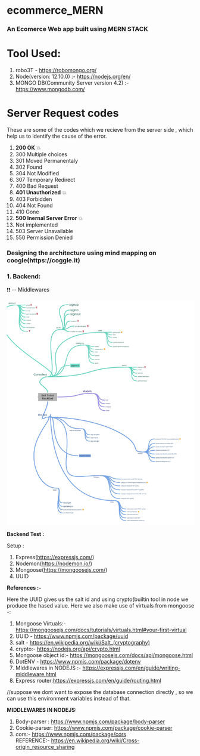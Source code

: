 # ecommerce_MERN
<h3>An Ecomerce Web app built using MERN STACK</h3>

<h1>Tool Used:</h1>

1. robo3T - https://robomongo.org/
2. Node(version: 12.10.0) :- https://nodejs.org/en/
3. MONGO DB(Community Server version 4.2) :-https://www.mongodb.com/

<h1>Server Request codes</h1>

These are some of the codes which we recieve from the server side , which help us to identify the cause of the error.

1.  **200 OK** :boom:
2.  300 Multiple choices
3.  301 Moved Permanentaly
4.  302 Found
5.  304 Not Modified
6.  307 Temporary Redirect
7.  400 Bad Request
8.  **401 Unauthorized** :boom:
9.  403 Forbidden
10. 404 Not Found
11. 410 Gone
12. **500 Inernal Server Error** :boom:
13. Not implemented
14. 503 Server Unavailable
15. 550 Permission Denied

<h3>Designing the architecture using mind mapping on coogle(https://coggle.it)</h3>

<h3>1. Backend:</h3>

:exclamation::exclamation:  -- Middlewares

![alt text](https://github.com/shaksham08/ecommerce_MERN/blob/master/backend.jpg "Backend")

**Backend Test :**

Setup : 

1. Express(https://expressjs.com/)
2. Nodemon(https://nodemon.io/)
3. Mongoose(https://mongoosejs.com/)
4. UUID 


**References :-** 

Here the UUID gives us the salt id and using crypto(builtin tool in node we produce the hased value.
Here we also make use of virtuals from mongoose -: 
1. Mongoose Virtuals:-https://mongoosejs.com/docs/tutorials/virtuals.html#your-first-virtual
2. UUID - https://www.npmjs.com/package/uuid
3. salt - https://en.wikipedia.org/wiki/Salt_(cryptography)
4. crypto:- https://nodejs.org/api/crypto.html
5. Mongoose object id:- https://mongoosejs.com/docs/api/mongoose.html
6. DotENV - https://www.npmjs.com/package/dotenv
7. MIddlewares in NODEJS :- https://expressjs.com/en/guide/writing-middleware.html
8. Express router:https://expressjs.com/en/guide/routing.html

//suppose we dont want to expose the database connection directly , so we can use this environment variables instead of that.

**MIDDLEWARES IN NODEJS:**

1. Body-parser : https://www.npmjs.com/package/body-parser
2. Cookie-parser: https://www.npmjs.com/package/cookie-parser
3. cors:- https://www.npmjs.com/package/cors
<br>REFERENCE:- https://en.wikipedia.org/wiki/Cross-origin_resource_sharing







